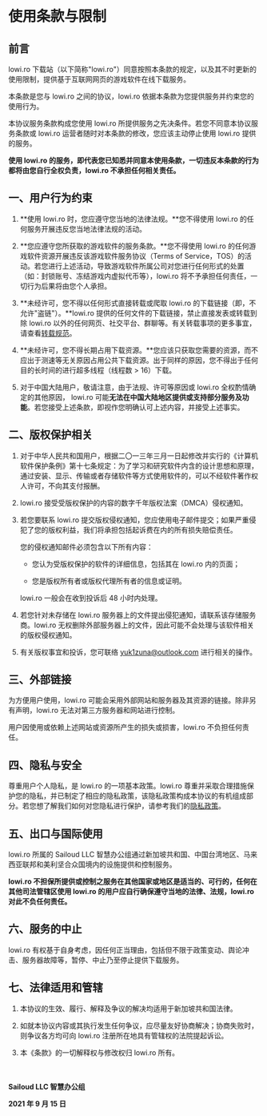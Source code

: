 # 使用条款与限制

## 前言

lowi.ro 下载站（以下简称"lowi.ro"）同意按照本条款的规定，以及其不时更新的使用限制，提供基于互联网网页的游戏软件在线下载服务。

本条款是您与 lowi.ro 之间的协议，lowi.ro 依据本条款为您提供服务并约束您的使用行为。

本协议服务条款构成您使用 lowi.ro 所提供服务之先决条件。若您不同意本协议服务条款或 lowi.ro 运营者随时对本条款的修改，您应该主动停止使用 lowi.ro 提供的服务。

**使用 lowi.ro 的服务，即代表您已知悉并同意本使用条款，一切违反本条款的行为都将由您自行全权负责，lowi.ro 不承担任何相关责任。**

## 一、用户行为约束

1. **使用 lowi.ro 时，您应遵守您当地的法律法规。**您不得使用 lowi.ro 的任何服务开展违反您当地法律法规的活动。

2. **您应遵守您所获取的游戏软件的服务条款。**您不得使用 lowi.ro 的任何游戏软件资源开展违反该游戏软件服务协议（Terms of Service，TOS）的活动。若您进行上述活动，导致游戏软件所属公司对您进行任何形式的处置（如：封锁账号、冻结游戏内虚拟代币等），lowi.ro 将不予承担任何责任，一切行为后果将由您个人承担。

3. **未经许可，您不得以任何形式直接转载或爬取 lowi.ro 的下载链接（即，不允许"盗链"）。**lowi.ro 提供的任何文件的下载链接，禁止直接发表或转载到除 lowi.ro 以外的任何网页、社交平台、群聊等。有关转载事项的更多事宜，请查看[转载规范](repost)。

4. **未经许可，您不得长期占用下载资源。**您应该只获取您需要的资源，而不应出于测速等无关原因占用公共下载资源。出于同样的原因，您不得出于任何目的长时间的进行超多线程（线程数 > 16）下载。

5. 对于中国大陆用户，敬请注意，由于法规、许可等原因或 lowi.ro 全权酌情确定的其他原因， lowi.ro 可能**无法在中国大陆地区提供或支持部分服务及功能**。若您接受上述条款，即视作您明确认可上述内容，并接受上述事实。


## 二、版权保护相关

1. 对于中华人民共和国用户，根据二〇一三年三月一日起修改并实行的《计算机软件保护条例》第十七条规定：为了学习和研究软件内含的设计思想和原理，通过安装、显示、传输或者存储软件等方式使用软件的，可以不经软件著作权人许可，不向其支付报酬。

2. lowi.ro 接受受版权保护的内容的数字千年版权法案（DMCA）侵权通知。

3. 若您要联系 lowi.ro 提交版权侵权通知，您应使用电子邮件提交；如果严重侵犯了您的版权利益，我们将承担包括起诉费在内的所有损失赔偿责任。

   您的侵权通知邮件必须包含以下所有内容：

   - 您认为受版权保护的软件的详细信息，包括其在 lowi.ro 内的页面；

   - 您是版权所有者或版权代理所有者的信息或证明。

    lowi.ro 一般会在收到投诉后 48 小时内处理。

4. 若您针对未存储在 lowi.ro 服务器上的文件提出侵犯通知，请联系该存储服务商。lowi.ro 无权删除外部服务器上的文件，因此可能不会处理与该软件相关的版权侵权通知。

5. 有关版权事宜和投诉，您可联络 yuk1zuna@outlook.com 进行相关的操作。

## 三、外部链接

为方便用户使用，lowi.ro 可能会采用外部网站和服务器及其资源的链接。除非另有声明，lowi.ro 无法对第三方服务器和网站进行控制。

用户因使用或依赖上述网站或资源所产生的损失或损害，lowi.ro 不负担任何责任。

## 四、隐私与安全

尊重用户个人隐私，是 lowi.ro 的一项基本政策。lowi.ro 尊重并采取合理措施保护您的隐私，并已制定了相应的隐私政策，该隐私政策构成本协议的有机组成部分。若您想了解我们如何对您隐私进行保护，请参考我们的[隐私政策](privacy)。

## 五、出口与国际使用

lowi.ro 所属的 Sailoud LLC 智慧办公组通过新加坡共和国、中国台湾地区、马来西亚联邦和美利坚合众国境内的设施提供和控制服务。

**lowi.ro 不担保所提供或控制之服务在其他国家或地区是适当的、可行的，任何在其他司法管辖区使用 lowi.ro 的用户应自行确保遵守当地的法律、法规，lowi.ro 对此不负任何责任。**

## 六、服务的中止

lowi.ro 有权基于自身考虑，因任何正当理由，包括但不限于政策变动、舆论冲击、服务器故障等，暂停、中止乃至停止提供下载服务。

## 七、法律适用和管辖

1. 本协议的生效、履行、解释及争议的解决均适用于新加坡共和国法律。

2. 如就本协议内容或其执行发生任何争议，应尽量友好协商解决；协商失败时，则争议各方均可向 lowi.ro 注册所在地具有管辖权的法院提起诉讼。

3. 本《条款》的一切解释权与修改权归 lowi.ro 所有。

　

**Sailoud LLC 智慧办公组**

**2021 年 9 月 15 日**

